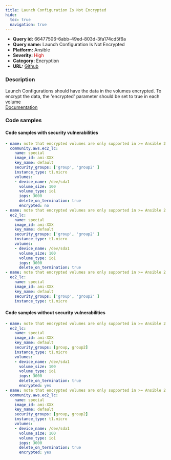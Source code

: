 ```yaml
---
title: Launch Configuration Is Not Encrypted
hide:
  toc: true
  navigation: true
---
```


<style>
  .highlight .hll {
    background-color: #ff171742;
  }
  .md-content {
    max-width: 1100px;
    margin: 0 auto;
  }
</style>

-   **Query id:** 66477506-6abb-49ed-803d-3fa174cd5f6a
-   **Query name:** Launch Configuration Is Not Encrypted
-   **Platform:** Ansible
-   **Severity:** <span style="color:#C00">High</span>
-   **Category:** Encryption
-   **URL:** [Github](https://github.com/Checkmarx/kics/tree/master/assets/queries/ansible/aws/launch_configuration_is_not_encrypted)

### Description
Launch Configurations should have the data in the volumes encrypted. To encrypt the data, the 'encrypted' parameter should be set to true in each volume<br>
[Documentation](https://docs.ansible.com/ansible/latest/collections/community/aws/ec2_lc_module.html)

### Code samples
#### Code samples with security vulnerabilities
```yaml title="Positive test num. 1 - yaml file" hl_lines="8 29 22"
- name: note that encrypted volumes are only supported in >= Ansible 2.4
  community.aws.ec2_lc:
    name: special
    image_id: ami-XXX
    key_name: default
    security_groups: ['group', 'group2' ]
    instance_type: t1.micro
    volumes:
    - device_name: /dev/sda1
      volume_size: 100
      volume_type: io1
      iops: 3000
      delete_on_termination: true
      encrypted: no
- name: note that encrypted volumes are only supported in >= Ansible 2.4 v2
  ec2_lc:
    name: special
    image_id: ami-XXX
    key_name: default
    security_groups: ['group', 'group2' ]
    instance_type: t1.micro
    volumes:
    - device_name: /dev/sda1
      volume_size: 100
      volume_type: io1
      iops: 3000
      delete_on_termination: true
- name: note that encrypted volumes are only supported in >= Ansible 2.4 v3
  ec2_lc:
    name: special
    image_id: ami-XXX
    key_name: default
    security_groups: ['group', 'group2' ]
    instance_type: t1.micro

```


#### Code samples without security vulnerabilities
```yaml title="Negative test num. 1 - yaml file"
- name: note that encrypted volumes are only supported in >= Ansible 2.4 v4
  ec2_lc:
    name: special
    image_id: ami-XXX
    key_name: default
    security_groups: [group, group2]
    instance_type: t1.micro
    volumes:
    - device_name: /dev/sda1
      volume_size: 100
      volume_type: io1
      iops: 3000
      delete_on_termination: true
      encrypted: yes
- name: note that encrypted volumes are only supported in >= Ansible 2.4 v5
  community.aws.ec2_lc:
    name: special
    image_id: ami-XXX
    key_name: default
    security_groups: [group, group2]
    instance_type: t1.micro
    volumes:
    - device_name: /dev/sda1
      volume_size: 100
      volume_type: io1
      iops: 3000
      delete_on_termination: true
      encrypted: yes

```
